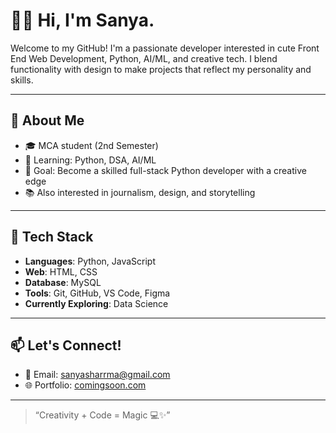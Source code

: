 # 👋🌸 Hi, I'm Sanya.

Welcome to my GitHub! I'm a passionate developer interested in cute Front End Web Development, Python, AI/ML, and creative tech. I blend functionality with design to make projects that reflect my personality and skills.

---

## 📌 About Me

- 🎓 MCA student (2nd Semester)
- 🌱 Learning: Python, DSA, AI/ML
- 🎯 Goal: Become a skilled full-stack Python developer with a creative edge
- 📚 Also interested in journalism, design, and storytelling

---

## 🚀 Tech Stack

- **Languages**: Python, JavaScript
- **Web**: HTML, CSS
- **Database**: MySQL
- **Tools**: Git, GitHub, VS Code, Figma
- **Currently Exploring**: Data Science

---

## 📫 Let's Connect!

- 💌 Email: [sanyasharrma@gmail.com](#)
- 🌐 Portfolio: [comingsoon.com](#)
  
---

> “Creativity + Code = Magic 💻✨”

